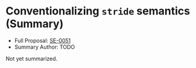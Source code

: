 # Conventionalizing `stride` semantics (Summary)

* Full Proposal: [SE-0051](https://github.com/apple/swift-evolution/blob/main/proposals/0051-stride-semantics.md)
* Summary Author: TODO

Not yet summarized.
